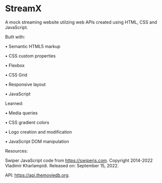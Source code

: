 # StreamX
A mock streaming website utilzing web APIs created using HTML, CSS and JavaScript.

Built with:

• Semantic HTML5 markup

• CSS custom properties

• Flexbox

• CSS Grid

• Responsive layout

• JavaScript

Learned:

• Media queries

• CSS gradient colors

• Logo creation and modification

• JavaScript DOM manipulation

Resources:

Swiper JavaScript code from https://swiperjs.com. Copyright 2014-2022 Vladimir Kharlampidi. Released on: September 15, 2022.

API: https://api.themoviedb.org.
